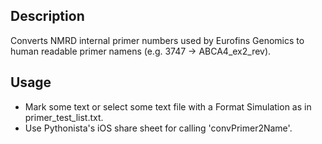 Description
-----------
Converts NMRD internal primer numbers used by Eurofins Genomics
to human readable primer namens (e.g. 3747 -> ABCA4_ex2_rev).

Usage
-----
- Mark some text or select some text file with a Format 
Simulation as in primer_test_list.txt.
- Use Pythonista's iOS share sheet for calling 'convPrimer2Name'. 